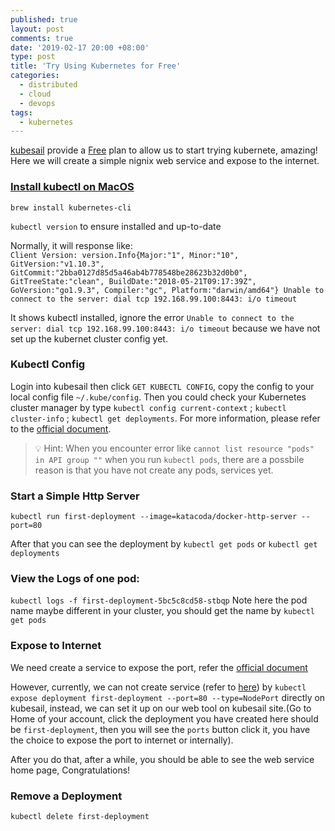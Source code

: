 ```yaml
---
published: true
layout: post
comments: true
date: '2019-02-17 20:00 +08:00'
type: post
title: 'Try Using Kubernetes for Free'
categories:
  - distributed
  - cloud
  - devops
tags:
  - kubernetes
---
```


[kubesail](https://kubesail.com/) provide a [Free](https://kubesail.com/pricing) plan to allow us to start trying kubernete, amazing! Here we will create a simple nignix web service and expose to the internet.

### [Install kubectl on MacOS](https://kubernetes.io/docs/tasks/tools/install-kubectl/#install-with-homebrew-on-macos)

`brew install kubernetes-cli`

`kubectl version` to ensure installed and up-to-date

Normally, it will response like:  
`Client Version: version.Info{Major:"1", Minor:"10", GitVersion:"v1.10.3", GitCommit:"2bba0127d85d5a46ab4b778548be28623b32d0b0", GitTreeState:"clean", BuildDate:"2018-05-21T09:17:39Z", GoVersion:"go1.9.3", Compiler:"gc", Platform:"darwin/amd64"} Unable to connect to the server: dial tcp 192.168.99.100:8443: i/o timeout`

It shows kubectl installed, ignore the error `Unable to connect to the server: dial tcp 192.168.99.100:8443: i/o timeout` because we have not set up the kubernet cluster config yet.

### Kubectl Config

Login into kubesail then click `GET KUBECTL CONFIG`, copy the config to your local config file `~/.kube/config`. Then you could check your Kubernetes cluster manager by type `kubectl config current-context` ; `kubectl cluster-info` ; `kubectl get deployments`. For more information, please refer to the [official document](https://kubernetes.io/docs/reference/kubectl/cheatsheet/#viewing-finding-resources).

> 💡 Hint: When you encounter error like `cannot list resource "pods" in API group ""` when you run `kubectl pods`, there are a possbile reason is that you have not create any pods, services yet.

### Start a Simple Http Server

`kubectl run first-deployment --image=katacoda/docker-http-server --port=80`

After that you can see the deployment by
`kubectl get pods` or
`kubectl get deployments`

### View the Logs of one pod:

`kubectl logs -f first-deployment-5bc5c8cd58-stbqp`
Note here the pod name maybe different in your cluster, you should get the name by `kubectl get pods`

### Expose to Internet

We need create a service to expose the port, refer the [official document](https://kubernetes.io/docs/concepts/services-networking/service/#publishing-services-service-types)

However, currently, we can not create service (refer to [here](https://kubernetes.io/docs/reference/kubectl/docker-cli-to-kubectl/)) by `kubectl expose deployment first-deployment --port=80 --type=NodePort`
directly on kubesail, instead, we can set it up on our web tool on kubesail site.(Go to Home of your account, click the deployment you have created here should be `first-deployment`, then you will see the `ports` button click it, you have the choice to expose the port to internet or internally).

After you do that, after a while, you should be able to see the web service home page, Congratulations!

### Remove a Deployment

`kubectl delete first-deployment`
